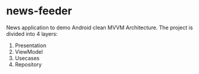 # news-feeder
News application to demo Android clean MVVM Architecture. The project is divided into 4 layers:
1. Presentation
2. ViewModel
3. Usecases
4. Repository


